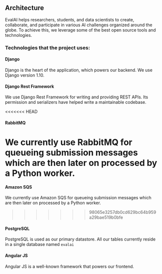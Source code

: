 ## Architecture

EvalAI helps researchers, students, and data scientists to create, collaborate, and participate in various AI challenges organized around the globe. To achieve this, we leverage some of the best open source tools and technologies.

### Technologies that the project uses:

#### Django

Django is the heart of the application, which powers our backend. We use Django version 1.10.

#### Django Rest Framework

We use Django Rest Framework for writing and providing REST APIs. Its permission and serializers have helped write a maintainable codebase.

<<<<<<< HEAD
#### RabbitMQ

We currently use RabbitMQ for queueing submission messages which are then later on processed by a Python worker.
=======
#### Amazon SQS

We currently use Amazon SQS for queueing submission messages which are then later on processed by a Python worker.
>>>>>>> 98065e3257db0cd629bc64b959a29bae519b0bfe

#### PostgreSQL

PostgreSQL is used as our primary datastore. All our tables currently reside in a single database named `evalai`

#### Angular JS

Angular JS is a well-known framework that powers our frontend.
